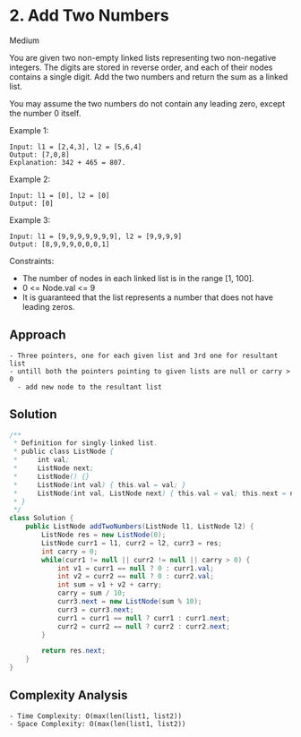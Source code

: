 # 2. Add Two Numbers
Medium


You are given two non-empty linked lists representing two non-negative integers. The digits are stored in reverse order, and each of their nodes contains a single digit. Add the two numbers and return the sum as a linked list.

You may assume the two numbers do not contain any leading zero, except the number 0 itself.

 

Example 1:
```
Input: l1 = [2,4,3], l2 = [5,6,4]
Output: [7,0,8]
Explanation: 342 + 465 = 807.
```
Example 2:
```
Input: l1 = [0], l2 = [0]
Output: [0]
```
Example 3:
```
Input: l1 = [9,9,9,9,9,9,9], l2 = [9,9,9,9]
Output: [8,9,9,9,0,0,0,1]
 ```

Constraints:

- The number of nodes in each linked list is in the range [1, 100].
- 0 <= Node.val <= 9
- It is guaranteed that the list represents a number that does not have leading zeros.

## Approach
```
- Three pointers, one for each given list and 3rd one for resultant list
- untill both the pointers pointing to given lists are null or carry > 0
  - add new node to the resultant list
```

## Solution
```java
/**
 * Definition for singly-linked list.
 * public class ListNode {
 *     int val;
 *     ListNode next;
 *     ListNode() {}
 *     ListNode(int val) { this.val = val; }
 *     ListNode(int val, ListNode next) { this.val = val; this.next = next; }
 * }
 */
class Solution {
    public ListNode addTwoNumbers(ListNode l1, ListNode l2) {
        ListNode res = new ListNode(0);
        ListNode curr1 = l1, curr2 = l2, curr3 = res;
        int carry = 0;
        while(curr1 != null || curr2 != null || carry > 0) {
            int v1 = curr1 == null ? 0 : curr1.val;
            int v2 = curr2 == null ? 0 : curr2.val;
            int sum = v1 + v2 + carry;
            carry = sum / 10;
            curr3.next = new ListNode(sum % 10);
            curr3 = curr3.next;
            curr1 = curr1 == null ? curr1 : curr1.next;
            curr2 = curr2 == null ? curr2 : curr2.next;
        }

        return res.next;
    }
}
```

## Complexity Analysis
```
- Time Complexity: O(max(len(list1, list2))
- Space Complexity: O(max(len(list1, list2))
```
